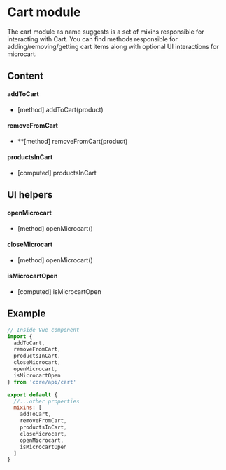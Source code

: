 # Cart module

The cart module as name suggests is a set of mixins responsible for interacting with Cart. You can find methods responsible for adding/removing/getting cart items along with optional UI interactions for microcart.

## Content

#### addToCart
- [method] addToCart(product)

#### removeFromCart
- **[method] removeFromCart(product)

#### productsInCart
- [computed] productsInCart

## UI helpers

#### openMicrocart
- [method] openMicrocart()

#### closeMicrocart
- [method] openMicrocart()

#### isMicrocartOpen
- [computed] isMicrocartOpen

## Example

````javascript
// Inside Vue component
import { 
  addToCart, 
  removeFromCart, 
  productsInCart, 
  closeMicrocart,
  openMicrocart,
  isMicrocartOpen
} from 'core/api/cart'

export default {
  //...other properties
  mixins: [
    addToCart, 
    removeFromCart, 
    productsInCart, 
    closeMicrocart,
    openMicrocart,
    isMicrocartOpen
  ]
}
````
